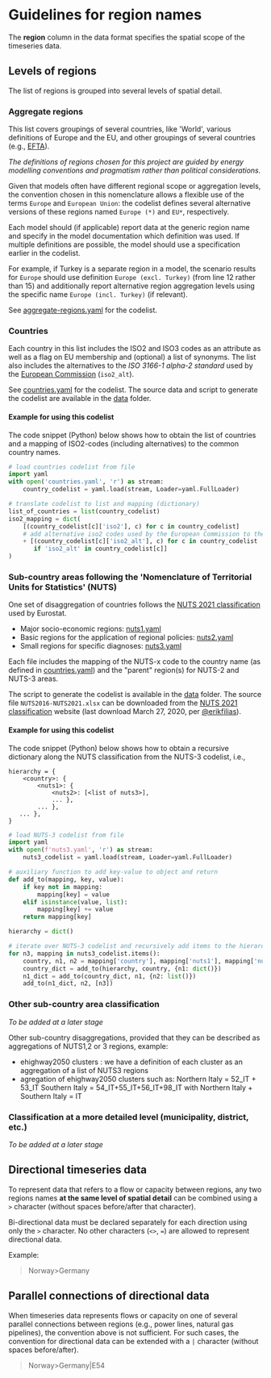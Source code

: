 # Guidelines for region names

The **region** column in the data format specifies the spatial scope
of the timeseries data.

## Levels of regions

The list of regions is grouped into several levels of spatial detail.

### Aggregate regions

This list covers groupings of several countries, like 'World', various
definitions of Europe and the EU, and other groupings of several countries
(e.g., [EFTA](https://en.wikipedia.org/wiki/European_Free_Trade_Association)).

*The definitions of regions chosen for this project are guided by energy*
*modelling conventions and pragmatism rather than political considerations.*

Given that models often have different regional scope or aggregation levels,
the convention chosen in this nomenclature allows a flexible use
of the terms `Europe` and `European Union`:
the codelist defines several alternative versions of these regions named
`Europe (*)` and `EU*`, respectively.

Each model should (if applicable) report data at the generic region name
and specify in the model documentation which definition was used.
If multiple definitions are possible, the model should use a specification
earlier in the codelist.

For example, if Turkey is a separate region in a model, the scenario results
for `Europe` should use definition `Europe (excl. Turkey)`
(from line 12 rather than 15)
and additionally report alternative region aggregation levels
using the specific name `Europe (incl. Turkey)` (if relevant).

See [aggregate-regions.yaml](aggregate-regions.yaml) for the codelist.

### Countries

Each country in this list includes the ISO2 and ISO3 codes as an attribute
as well as a flag on EU membership and (optional) a list of synonyms.
The list also includes the alternatives to the *ISO 3166-1 alpha-2 standard*
used by the [European Commission](https://en.wikipedia.org/wiki/ISO_3166-1_alpha-2)
(`iso2_alt`).

See [countries.yaml](countries.yaml) for the codelist.
The source data and script to generate the codelist are available
in the [data](data) folder.

#### Example for using this codelist

The code snippet (Python) below shows how to obtain the list of countries
and a mapping of ISO2-codes (including alternatives)
to the common country names.

```python
# load countries codelist from file
import yaml
with open('countries.yaml', 'r') as stream:
    country_codelist = yaml.load(stream, Loader=yaml.FullLoader)

# translate codelist to list and mapping (dictionary)
list_of_countries = list(country_codelist)
iso2_mapping = dict(
    [(country_codelist[c]['iso2'], c) for c in country_codelist]
    # add alternative iso2 codes used by the European Commission to the mapping
    + [(country_codelist[c]['iso2_alt'], c) for c in country_codelist
       if 'iso2_alt' in country_codelist[c]]
)
```

### Sub-country areas following the 'Nomenclature of Territorial Units for Statistics' (NUTS)

One set of disaggregation of countries follows the
[NUTS 2021 classification](https://ec.europa.eu/eurostat/web/nuts/background)
used by Eurostat.

 - Major socio-economic regions: [nuts1.yaml](nuts1.yaml)
 - Basic regions for the application of regional policies: [nuts2.yaml](nuts2.yaml)
 - Small regions for specific diagnoses: [nuts3.yaml](nuts3.yaml)

Each file includes the mapping of the NUTS-x code to the country name
(as defined in [countries.yaml](countries.yaml))
and the "parent" region(s) for NUTS-2 and NUTS-3 areas.

The script to generate the codelist is available in the [data](data) folder.
The source file `NUTS2016-NUTS2021.xlsx` can be downloaded from the
[NUTS 2021 classification](https://ec.europa.eu/eurostat/web/nuts/background)
website (last download March 27, 2020, per [@erikfilias](https://github.com/erikfilias)).

#### Example for using this codelist

The code snippet (Python) below shows how to obtain a recursive dictionary
along the NUTS classification from the NUTS-3 codelist, i.e.,

```
hierarchy = {
    <country>: {
        <nuts1>: {
            <nuts2>: [<list of nuts3>],
            ... },
        ... },
   ... },
}
```

```python
# load NUTS-3 codelist from file
import yaml
with open(f'nuts3.yaml', 'r') as stream:
    nuts3_codelist = yaml.load(stream, Loader=yaml.FullLoader)

# auxiliary function to add key-value to object and return
def add_to(mapping, key, value):
    if key not in mapping:
        mapping[key] = value
    elif isinstance(value, list):
        mapping[key] += value
    return mapping[key]

hierarchy = dict()

# iterate over NUTS-3 codelist and recursively add items to the hierarchy dict
for n3, mapping in nuts3_codelist.items():
    country, n1, n2 = mapping['country'], mapping['nuts1'], mapping['nuts2']
    country_dict = add_to(hierarchy, country, {n1: dict()})
    n1_dict = add_to(country_dict, n1, {n2: list()})
    add_to(n1_dict, n2, [n3])
```

### Other sub-country area classification

*To be added at a later stage*

Other sub-country disaggregations, provided that they can be described as aggregations of NUTS1,2 or 3 regions, example:
- ehighway2050 clusters : we have a definition of each cluster as an aggregation of a list of NUTS3 regions
- agregation of ehighway2050 clusters such as:
Northern Italy = 52_IT + 53_IT
Southern Italy = 54_IT+55_IT+56_IT+98_IT
with Northern Italy + Southern Italy = IT


### Classification at a more detailed level (municipality, district, etc.)

*To be added at a later stage*

## Directional timeseries data

To represent data that refers to a flow or capacity between regions,
any two regions names **at the same level of spatial detail** can be
combined using a `>` character (without spaces before/after that character).

Bi-directional data must be declared separately for each direction using only
the `>` character. No other characters (`<>`, `=`) are allowed to
represent directional data.

Example:

> Norway>Germany

## Parallel connections of directional data

When timeseries data represents flows or capacity on one of several parallel
connections between regions (e.g., power lines, natural gas pipelines), the
convention above is not sufficient. For such cases, the convention for
directional data can be extended with a `|` character
(without spaces before/after).

> Norway>Germany|E54
